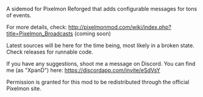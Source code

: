 A sidemod for Pixelmon Reforged that adds configurable messages for tons of events.

For more details, check: 
http://pixelmonmod.com/wiki/index.php?title=Pixelmon_Broadcasts (coming soon)

Latest sources will be here for the time being, most likely in a broken state. Check releases for runnable code.

If you have any suggestions, shoot me a message on Discord. You can find me (as "XpanD") here: 
https://discordapp.com/invite/eSdVsY

Permission is granted for this mod to be redistributed through the official Pixelmon site.
